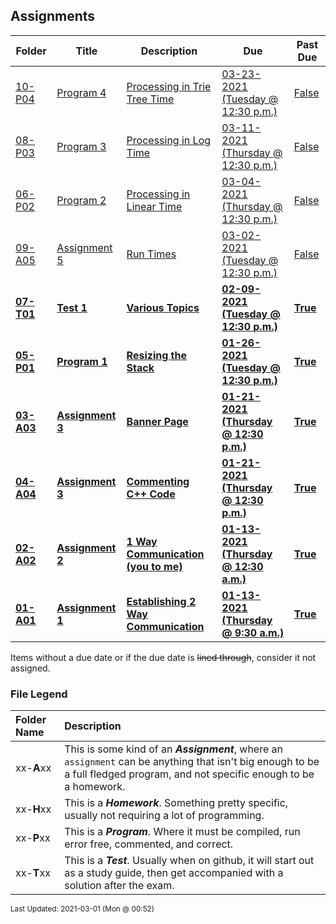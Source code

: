 ## Assignments

| Folder | Title | Description | Due | Past Due |
|-----|-----|-----|-----|-----|
| <a href="https://github.com/rugbyprof/3013-Algorithms/tree/master/Assignments/10-P04">10-P04</a> | <a href="https://github.com/rugbyprof/3013-Algorithms/tree/master/Assignments/10-P04"> Program 4 </a> | <a href="https://github.com/rugbyprof/3013-Algorithms/tree/master/Assignments/10-P04"> Processing in Trie Tree Time</a> | <a href="https://github.com/rugbyprof/3013-Algorithms/tree/master/Assignments/10-P04"> 03-23-2021 (Tuesday @ 12:30 p.m.)</a> | <a href="https://github.com/rugbyprof/3013-Algorithms/tree/master/Assignments/10-P04">False</a> |
| <a href="https://github.com/rugbyprof/3013-Algorithms/tree/master/Assignments/08-P03">08-P03</a> | <a href="https://github.com/rugbyprof/3013-Algorithms/tree/master/Assignments/08-P03"> Program 3 </a> | <a href="https://github.com/rugbyprof/3013-Algorithms/tree/master/Assignments/08-P03"> Processing in Log Time</a> | <a href="https://github.com/rugbyprof/3013-Algorithms/tree/master/Assignments/08-P03"> 03-11-2021 (Thursday @ 12:30 p.m.)</a> | <a href="https://github.com/rugbyprof/3013-Algorithms/tree/master/Assignments/08-P03">False</a> |
| <a href="https://github.com/rugbyprof/3013-Algorithms/tree/master/Assignments/06-P02">06-P02</a> | <a href="https://github.com/rugbyprof/3013-Algorithms/tree/master/Assignments/06-P02"> Program 2 </a> | <a href="https://github.com/rugbyprof/3013-Algorithms/tree/master/Assignments/06-P02"> Processing in Linear Time</a> | <a href="https://github.com/rugbyprof/3013-Algorithms/tree/master/Assignments/06-P02"> 03-04-2021 (Thursday @ 12:30 p.m.)</a> | <a href="https://github.com/rugbyprof/3013-Algorithms/tree/master/Assignments/06-P02">False</a> |
| <a href="https://github.com/rugbyprof/3013-Algorithms/tree/master/Assignments/09-A05">09-A05</a> | <a href="https://github.com/rugbyprof/3013-Algorithms/tree/master/Assignments/09-A05"> Assignment 5 </a> | <a href="https://github.com/rugbyprof/3013-Algorithms/tree/master/Assignments/09-A05"> Run Times</a> | <a href="https://github.com/rugbyprof/3013-Algorithms/tree/master/Assignments/09-A05"> 03-02-2021 (Tuesday @ 12:30 p.m.)</a> | <a href="https://github.com/rugbyprof/3013-Algorithms/tree/master/Assignments/09-A05">False</a> |
| **<a href="https://github.com/rugbyprof/3013-Algorithms/tree/master/Assignments/07-T01">07-T01</a>** | **<a href="https://github.com/rugbyprof/3013-Algorithms/tree/master/Assignments/07-T01"> Test 1 </a>** | **<a href="https://github.com/rugbyprof/3013-Algorithms/tree/master/Assignments/07-T01"> Various Topics</a>** | **<a href="https://github.com/rugbyprof/3013-Algorithms/tree/master/Assignments/07-T01"> 02-09-2021 (Tuesday @ 12:30 p.m.)</a>** | **<a href="https://github.com/rugbyprof/3013-Algorithms/tree/master/Assignments/07-T01">True</a>** |
| **<a href="https://github.com/rugbyprof/3013-Algorithms/tree/master/Assignments/05-P01">05-P01</a>** | **<a href="https://github.com/rugbyprof/3013-Algorithms/tree/master/Assignments/05-P01"> Program 1 </a>** | **<a href="https://github.com/rugbyprof/3013-Algorithms/tree/master/Assignments/05-P01"> Resizing the Stack</a>** | **<a href="https://github.com/rugbyprof/3013-Algorithms/tree/master/Assignments/05-P01"> 01-26-2021 (Tuesday @ 12:30 p.m.)</a>** | **<a href="https://github.com/rugbyprof/3013-Algorithms/tree/master/Assignments/05-P01">True</a>** |
| **<a href="https://github.com/rugbyprof/3013-Algorithms/tree/master/Assignments/03-A03">03-A03</a>** | **<a href="https://github.com/rugbyprof/3013-Algorithms/tree/master/Assignments/03-A03"> Assignment 3 </a>** | **<a href="https://github.com/rugbyprof/3013-Algorithms/tree/master/Assignments/03-A03"> Banner Page</a>** | **<a href="https://github.com/rugbyprof/3013-Algorithms/tree/master/Assignments/03-A03"> 01-21-2021 (Thursday @ 12:30 p.m.)</a>** | **<a href="https://github.com/rugbyprof/3013-Algorithms/tree/master/Assignments/03-A03">True</a>** |
| **<a href="https://github.com/rugbyprof/3013-Algorithms/tree/master/Assignments/04-A04">04-A04</a>** | **<a href="https://github.com/rugbyprof/3013-Algorithms/tree/master/Assignments/04-A04"> Assignment 3 </a>** | **<a href="https://github.com/rugbyprof/3013-Algorithms/tree/master/Assignments/04-A04"> Commenting C++ Code</a>** | **<a href="https://github.com/rugbyprof/3013-Algorithms/tree/master/Assignments/04-A04"> 01-21-2021 (Thursday @ 12:30 p.m.)</a>** | **<a href="https://github.com/rugbyprof/3013-Algorithms/tree/master/Assignments/04-A04">True</a>** |
| **<a href="https://github.com/rugbyprof/3013-Algorithms/tree/master/Assignments/02-A02">02-A02</a>** | **<a href="https://github.com/rugbyprof/3013-Algorithms/tree/master/Assignments/02-A02"> Assignment 2 </a>** | **<a href="https://github.com/rugbyprof/3013-Algorithms/tree/master/Assignments/02-A02"> 1 Way Communication (you to me)</a>** | **<a href="https://github.com/rugbyprof/3013-Algorithms/tree/master/Assignments/02-A02"> 01-13-2021 (Thursday @ 12:30 a.m.)</a>** | **<a href="https://github.com/rugbyprof/3013-Algorithms/tree/master/Assignments/02-A02">True</a>** |
| **<a href="https://github.com/rugbyprof/3013-Algorithms/tree/master/Assignments/01-A01">01-A01</a>** | **<a href="https://github.com/rugbyprof/3013-Algorithms/tree/master/Assignments/01-A01"> Assignment 1 </a>** | **<a href="https://github.com/rugbyprof/3013-Algorithms/tree/master/Assignments/01-A01"> Establishing 2 Way Communication</a>** | **<a href="https://github.com/rugbyprof/3013-Algorithms/tree/master/Assignments/01-A01"> 01-13-2021 (Thursday @ 9:30 a.m.)</a>** | **<a href="https://github.com/rugbyprof/3013-Algorithms/tree/master/Assignments/01-A01">True</a>** |

Items without a due date or if the due date is ~~lined through~~, consider it not assigned.
### File Legend

| Folder Name | Description |
|:-----------|:-------------|
|xx-**A**xx | This is some kind of an ***Assignment***, where an `assignment` can be anything that isn't big enough to be a full fledged program, and not specific enough to be a homework. |
|xx-**H**xx | This is a ***Homework***. Something pretty specific, usually not requiring a lot of programming. |
|xx-**P**xx | This is a ***Program***. Where it must be compiled, run error free, commented, and correct. |
|xx-**T**xx | This is a ***Test***. Usually when on github, it will start out as a study guide, then get accompanied with a solution after the exam. |

<sup>Last Updated: 2021-03-01 (Mon @ 00:52)</sup>
